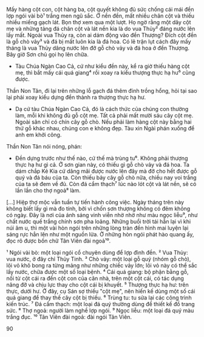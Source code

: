 Mấy hàng cột con, cột hàng ba, cột quyết không đủ sức chống cái mái đền lợp ngói vài bò¹ trắng men ngũ sắc. Ở nền đền, mất nhiều chân cột và thiếu nhiều miếng gạch lát. Bọn thợ xem qua một lượt. Họ ngờ rằng một dãy cột mẹ và những tảng đá chân cột và lát nền kia là do vua Thủy² đáng nước lên lấy mất. Ngoài vua Thủy ra, còn ai dám động vào đền Thượng? Đích cột đền là gỗ chò vảy³ và đá bị mất luôn kia là đá hoa. Có lẽ trận lụt cách đây mấy tháng là vua Thủy dâng nước lên đỡ gỗ chò vảy và đá hoa ở đền Thượng. Bây giờ Sơn chủ gọi họ lên chữa.

- Tàu Chúa Ngàn Cao Cả, cứ như kiểu đền này, kể ra giờ thiếu hàng cột mẹ, thì bắt mấy cái quá giang⁴ rồi xoay ra kiểu thượng thực hạ hư⁵ cũng được.

Thần Non Tân, đi lại trên những lỗ gạch đá thêm đinh trồng hổng, hỏi tại sao lại phải xoay kiểu dựng đền thành ra thượng thực hạ hư.

- Dạ cứ tàu Chúa Ngàn Cao Cả, đó là cách thức của chúng con thường làm, mỗi khi không đủ gỗ cột mẹ. Tất cả phải mất mười sáu cây cột mẹ. Ngoài sân chỉ có chín cây gỗ chò. Nếu phải làm hàng cột này bằng hai thứ gỗ khác nhau, chúng con e không đẹp. Tàu xin Ngài phán xuống để anh em khởi công.

Thần Non Tân nói nóng, phán:

- Đền dựng trước như thế nào, cứ thế mà trùng tu⁶. Không phải thượng thực hạ hư gì cả. Ở sơn gian này, có thiếu gì gỗ chò vảy và đá hoa. Ta dám chắp Kẻ Kia cứ dâng mãi được nước lên đây mà đỡ cho hết được gỗ quý và đá báu của ta. Còn thiếu bảy cây gỗ chò nữa, chiều nay voi trắng của ta sẽ đem về đủ. Còn đá cẩm thạch⁷ lúc nào lót cột và lát nền, sẽ có lần lần cho thợ ngoả⁸ làm.

[...] Hiệp thợ mộc vẫn tuần tự tiến hành công việc. Ngày tháng trên này không biết lấy gì mà đo tính, bởi vì chốn sơn thượng không có đêm không có ngày. Đây là nơi của ánh sáng vinh viễn nhờ nhờ như màu ngọc liễu⁹, như chất nước quế trắng chính sơn pha loãng. Những buổi trời tái hẳn lại vì khi núi âm u, thì một vài hòn ngói trên những lòng tràn đền hình mai luyện lại sáng rực hẳn lên như một nguồn lửa. Ở những hòn ngói phát hào quang ấy, đọc rõ được bốn chữ Tân Viên đài ngoả¹⁰.

¹ Ngói vài bò: một loại ngói cổ chuyên dùng để lợp đình đền.
² Vua Thủy: vua nước, ở đây chỉ Thủy Tinh.
³ Chò vảy: một loại gỗ quý (nhóm gỗ chò), lõi vỏ khô bong ra từng mảng như những chiếc vảy lớn; lõi vỏ này có thể sắc lấy nước, chữa được một số loại bệnh.
⁴ Cái quá giang: bộ phận bằng gỗ, nối từ cột cái ra đến cột con của căn nhà, trên một cột cái, có tác dụng nâng đỡ và chịu lực thay cho cột cái bị khuyết.
⁵ Thượng thực hạ hư: trên thực, dưới hư. Ở đây, cụ Sán sợ thiếu "cột mẹ", nên hiến kế dùng một số cái quá giang để thay thế cây cột bị thiếu.
⁶ Trùng tu: tu sửa lại các công trình kiến trúc.
⁷ Đá cẩm thạch: một loại đá quý thường dùng để thiết kế đồ trang sức.
⁸ Thợ ngoả: người làm nghề lợp ngói.
⁹ Ngọc liễu: một loại đá quý màu trắng đục.
¹⁰ Tân Viên đài ngoả: đài ngói Tân Viên.

90